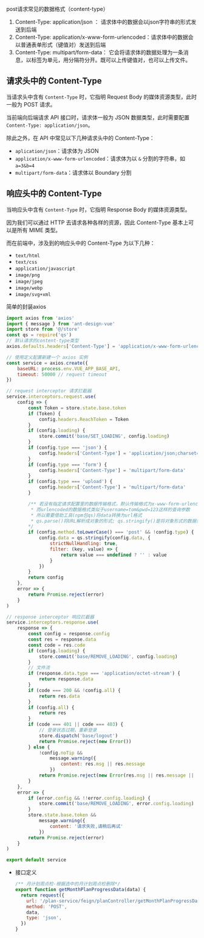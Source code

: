 post请求常见的数据格式（content-type）

1. Content-Type: application/json ： 请求体中的数据会以json字符串的形式发送到后端
2. Content-Type: application/x-www-form-urlencoded：请求体中的数据会以普通表单形式（键值对）发送到后端
3. Content-Type: multipart/form-data： 它会将请求体的数据处理为一条消息，以标签为单元，用分隔符分开。既可以上传键值对，也可以上传文件。

## 请求头中的 Content-Type

当请求头中含有 `Content-Type` 时，它指明 Request Body 的媒体资源类型，此时一般为 POST 请求。

当前端向后端请求 API 接口时，请求体一般为 JSON 数据类型，此时需要配置 `Content-Type: application/json`。

除此之外，在 API 中常见以下几种请求头中的 Content-Type：

- `aplication/json`：请求体为 JSON
- `application/x-www-form-urlencoded`：请求体为以 `&` 分割的字符串，如 `a=3&b=4`
- `multipart/form-data`：请求体以 Boundary 分割

## 响应头中的 Content-Type

当响应头中含有 `Content-Type` 时，它指明 Response Body 的媒体资源类型。

因为我们可以通过 HTTP 去请求各种各样的资源，因此 Content-Type 基本上可以是所有 MIME 类型。

而在前端中，涉及到的响应头中的 Content-Type 为以下几种：

- `text/html`
- `text/css`
- `application/javascript`
- `image/png`
- `image/jpeg`
- `image/webp`
- `image/svg+xml`



简单的封装axios

```js
import axios from 'axios'
import { message } from 'ant-design-vue'
import store from '@/store'
const qs = require('qs')
// 默认请求的content-type类型
axios.defaults.headers['Content-Type'] = 'application/x-www-form-urlencoded'

// 使用定义配置新建一个 axios 实例
const service = axios.create({
    baseURL: process.env.VUE_APP_BASE_API,
    timeout: 50000 // request timeout
})

// request interceptor 请求拦截器
service.interceptors.request.use(
    config => {
        const Token = store.state.base.token
        if (Token) {
            config.headers.ReachToken = Token
        }
        if (config.loading) {
            store.commit('base/SET_LOADING', config.loading)
        }
        if (config.type === 'json') {
            config.headers['Content-Type'] = 'application/json;charset=utf-8'
        }
        if (config.type === 'form') {
            config.headers['Content-Type'] = 'multipart/form-data'
        }
        if (config.type === 'upload') {
            config.headers['Content-Type'] = 'multipart/form-data'
        }

        /** 若没有指定请求配置里的数据传输格式，默认传输格式为x-www-form-urlencoded
         * 而urlencoded的数据格式类似于username=tom&pwd=123这样的查询参数
         * 所以需要借助工具(npm包qs)将data转换为url格式
         * qs.parse()将URL解析成对象的形式; qs.stringify()是将对象形式的数据转化成URL的形式
        */
        if (config.method.toLowerCase() === 'post' && !config.type) {
            config.data = qs.stringify(config.data, {
                strictNullHandling: true,
                filter: (key, value) => {
                    return value === undefined ? '' : value
                }
            })
        }
        return config
    },
    error => {
        return Promise.reject(error)
    }
)

// response interceptor 响应拦截器
service.interceptors.response.use(
    response => {
        const config = response.config
        const res = response.data
        const code = res.code
        if (config.loading) {
            store.commit('base/REMOVE_LOADING', config.loading)
        }
        // 文件流
        if (response.data.type === 'application/octet-stream') {
            return response.data
        }
        if (code === 200 && !config.all) {
            return res.data
        }
        if (config.all) {
            return res
        }
        if (code === 401 || code === 403) {
            // 登录状态过期，重新登录
            store.dispatch('base/logout')
            return Promise.reject(new Error())
        } else {
            !config.noTip &&
                message.warning({
                    content: res.msg || res.message
                })
            return Promise.reject(new Error(res.msg || res.message || '接口异常'))
        }
    },
    error => {
        if (error.config && !!error.config.loading) {
            store.commit('base/REMOVE_LOADING', error.config.loading)
        }
        store.state.base.token &&
            message.warning({
                content: '请求失败,请稍后再试'
            })
        return Promise.reject(error)
    }
)

export default service
```



- 接口定义

  ```js
  /** 月计划周点检-根据选中的月计划周点检删除*/
  export function getMonthPlanProgressData(data) {
    return request({
      url: '/plan-service/feign/planController/getMonthPlanProgressData.do',
      method: 'POST',
      data,
      type: 'json',
    })
  }
  ```

  